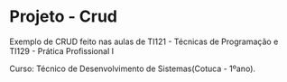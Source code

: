 # Projeto - Crud

Exemplo de CRUD feito nas aulas de TI121 - Técnicas de Programação e TI129 - Prática Profissional I

Curso: Técnico de Desenvolvimento de Sistemas(Cotuca - 1ºano).
